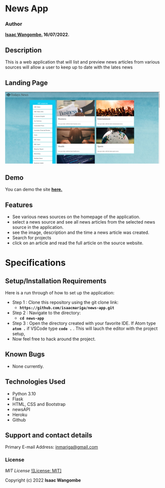 # News App

### Author

**[Isaac Wangombe.](https://github.com/isaacmariga) 16/07/2022.**

## Description

This is a web application that will list and preview news articles from various sources will allow a user to keep up to date with the lates news

## Landing Page

![Alt text](/app/static/news.png)

## Demo

You can demo the site **[here.](https://mariganews.herokuapp.com/)**

## Features

- See various news sources on the homepage of the application.
- select a news source and see all news articles from the selected news source in the application.
- see the image, description and the time a news article was created.
- Search for projects
- click on an article and read the full article on the source website.

# Specifications

## Setup/Installation Requirements

Here is a run through of how to set up the application:

- Step 1 : Clone this repository using the git clone link:
  - **`https://github.com/isaacmariga/news-app.git`**
- Step 2 : Navigate to the directory:
  - **`cd news-app`**
- Step 3 : Open the directory created with your favorite IDE. If Atom type **`atom .`** if VSCode type **`code .`** . This will lauch the editor with the project setup,
- Now feel free to hack around the project.

## Known Bugs

- None currently.

## Technologies Used

- Python 3.10
- Flask
- HTML, CSS and Bootstrap
- newsAPI
- Heroku
- Github

## Support and contact details

Primary E-mail Address: inmariga@gmail.com

### License

_MIT License_ [![License: MIT]](license/MIT)

Copyright (c) 2022 **Isaac Wangombe**
